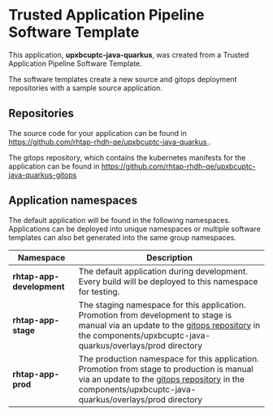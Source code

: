 # Trusted Application Pipeline Software Template

This application, **upxbcuptc-java-quarkus**, was created from a Trusted Application Pipeline Software Template.

The software templates create a new source and gitops deployment repositories with a sample source application. 

## Repositories

The source code for your application can be found in [https://github.com/rhtap-rhdh-qe/upxbcuptc-java-quarkus ](https://github.com/rhtap-rhdh-qe/upxbcuptc-java-quarkus ).
 
The gitops repository, which contains the kubernetes manifests for the application can be found in 
[https://github.com/rhtap-rhdh-qe/upxbcuptc-java-quarkus-gitops ](https://github.com/rhtap-rhdh-qe/upxbcuptc-java-quarkus-gitops ) 

## Application namespaces 

The default application will be found in the following namespaces. Applications can be deployed into unique namespaces or multiple software templates can also bet generated into the same group namespaces.  

|  Namespace   |  Description   |  
| -------- | -------- |   
| **rhtap-app-development** | The default application during development. Every build will be deployed to this namespace for testing. | 
| **rhtap-app-stage** | The staging namespace for this application. Promotion from development to stage is manual via an update to the [gitops repository](https://github.com/rhtap-rhdh-qe/upxbcuptc-java-quarkus-gitops ) in the components/upxbcuptc-java-quarkus/overlays/prod directory |  
| **rhtap-app-prod** | The production namespace for this application. Promotion from stage to production is manual via an update to the [gitops repository](https://github.com/rhtap-rhdh-qe/upxbcuptc-java-quarkus-gitops ) in the components/upxbcuptc-java-quarkus/overlays/prod directory | 
